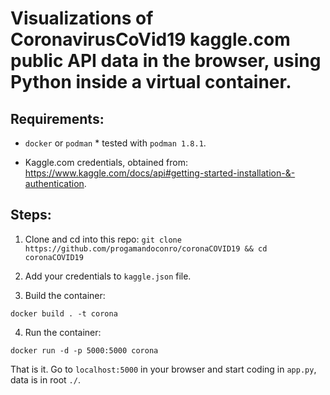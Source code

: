 # Visualizations of CoronavirusCoVid19 kaggle.com public API data in the browser, using Python inside a virtual container.

## Requirements:

* ```docker``` or ```podman``` * tested with ```podman 1.8.1```.

* Kaggle.com credentials, obtained from: https://www.kaggle.com/docs/api#getting-started-installation-&-authentication.

## Steps:

1. Clone and cd into this repo: 
```git clone https://github.com/progamandoconro/coronaCOVID19 && cd coronaCOVID19```

2. Add your credentials to ```kaggle.json``` file.

3. Build the container: 

```docker build . -t corona```

4. Run the container:

```docker run -d -p 5000:5000 corona```

That is it. Go to ```localhost:5000``` in your browser and start coding in ```app.py```, data is in root ```./```. 
